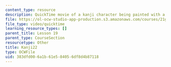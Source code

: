 ```yaml
---
content_type: resource
description: QuickTime movie of a kanji character being painted with a brush.
file: https://ol-ocw-studio-app-production.s3.amazonaws.com/courses/21g-504-japanese-iv-spring-2009/383dfd006a1b61e584056df8d4b87118_Kanji22.mov
file_type: video/quicktime
learning_resource_types: []
parent_title: Lesson 19
parent_type: CourseSection
resourcetype: Other
title: Kanji22
type: OCWFile
uid: 383dfd00-6a1b-61e5-8405-6df8d4b87118
---
```

